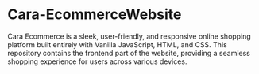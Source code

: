 # Cara-EcommerceWebsite
Cara Ecommerce is a sleek, user-friendly, and responsive online shopping platform built entirely with Vanilla JavaScript, HTML, and CSS. This repository contains the frontend part of the website, providing a seamless shopping experience for users across various devices.
